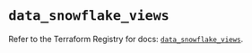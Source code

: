 # `data_snowflake_views`

Refer to the Terraform Registry for docs: [`data_snowflake_views`](https://registry.terraform.io/providers/snowflakedb/snowflake/2.8.0/docs/data-sources/views).
